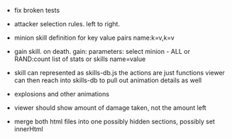 
* fix broken tests

* attacker selection rules.  left to right.

* minion skill definition for key value pairs  name:k=v,k=v
* gain skill.  on death.  gain:
  parameters: select minion - ALL or RAND:count
  list of stats or skills
  name=value

* skill can represented as skills-db.js 
  the actions are just functions
  viewer can then reach into skills-db to pull out animation details as well

* explosions and other animations

* viewer should show amount of damage taken, not the amount left

* merge both html files into one
  possibly hidden sections, possibly set innerHtml

